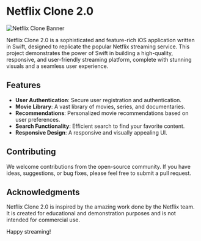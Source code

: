# Netflix Clone 2.0

![Netflix Clone Banner](https://your-image-url.com/banner.png)

Netflix Clone 2.0 is a sophisticated and feature-rich iOS application written in Swift, designed to replicate the popular Netflix streaming service. This project demonstrates the power of Swift in building a high-quality, responsive, and user-friendly streaming platform, complete with stunning visuals and a seamless user experience.

## Features

- **User Authentication**: Secure user registration and authentication.
- **Movie Library**: A vast library of movies, series, and documentaries.
- **Recommendations**: Personalized movie recommendations based on user preferences.
- **Search Functionality**: Efficient search to find your favorite content.
- **Responsive Design**: A responsive and visually appealing UI.

## Contributing

We welcome contributions from the open-source community. If you have ideas, suggestions, or bug fixes, please feel free to submit a pull request.

## Acknowledgments

Netflix Clone 2.0 is inspired by the amazing work done by the Netflix team. It is created for educational and demonstration purposes and is not intended for commercial use.

Happy streaming!
